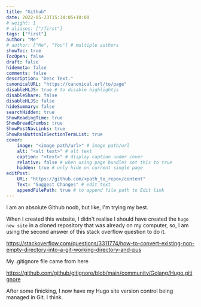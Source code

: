 ```yaml
---
title: "Github"
date: 2022-05-23T15:34:05+10:00
# weight: 1
# aliases: ["/first"]
tags: ["first"]
author: "Me"
# author: ["Me", "You"] # multiple authors
showToc: true
TocOpen: false
draft: false
hidemeta: false
comments: false
description: "Desc Text."
canonicalURL: "https://canonical.url/to/page"
disableHLJS: true # to disable highlightjs
disableShare: false
disableHLJS: false
hideSummary: false
searchHidden: true
ShowReadingTime: true
ShowBreadCrumbs: true
ShowPostNavLinks: true
ShowRssButtonInSectionTermList: true
cover:
    image: "<image path/url>" # image path/url
    alt: "<alt text>" # alt text
    caption: "<text>" # display caption under cover
    relative: false # when using page bundles set this to true
    hidden: true # only hide on current single page
editPost:
    URL: "https://github.com/<path_to_repo>/content"
    Text: "Suggest Changes" # edit text
    appendFilePath: true # to append file path to Edit link
---
```


I am an absolute Github noob, but like, I'm trying my best. 

When I created this website, I didn't realise I should have created the `hugo new site` in a cloned repository that was already on my computer, so, I am using the second answer of this stack overflow question to do it. 

https://stackoverflow.com/questions/3311774/how-to-convert-existing-non-empty-directory-into-a-git-working-directory-and-pus

My .gitignore file came from here

https://github.com/github/gitignore/blob/main/community/Golang/Hugo.gitignore

After some finicking, I now have my Hugo site version control being managed in Git. I think. 